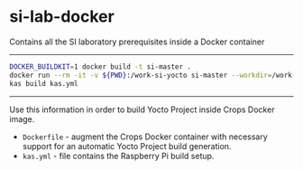 # si-lab-docker
Contains all the SI laboratory prerequisites inside a Docker container

***
  ```bash
  DOCKER_BUILDKIT=1 docker build -t si-master .
  docker run --rm -it -v ${PWD}:/work-si-yocto si-master --workdir=/work-si-yocto
  kas build kas.yml
```
***

Use this information in order to build Yocto Project inside Crops Docker image.
* `Dockerfile` - augment the Crops Docker container with necessary support
              for an automatic Yocto Project build generation.
* `kas.yml` - file contains the Raspberry Pi build setup.

